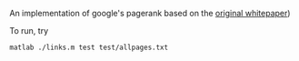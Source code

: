 An implementation of google's pagerank based on the [original whitepaper](www.sirgroane.net/google-page-rank/))

To run, try

    matlab ./links.m test test/allpages.txt
